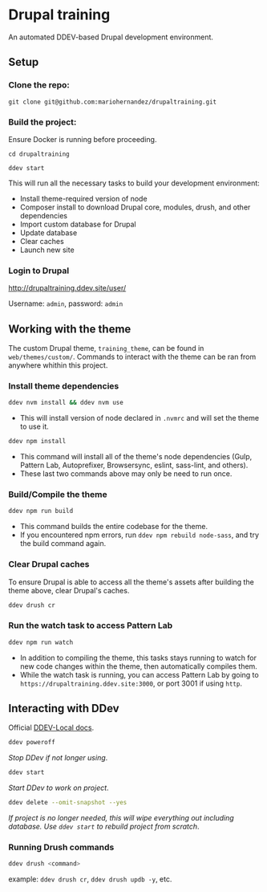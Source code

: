 # Drupal training
An automated DDEV-based Drupal development environment.

## Setup

### Clone the repo:
```
git clone git@github.com:mariohernandez/drupaltraining.git
```

### Build the project:
Ensure Docker is running before proceeding.

```
cd drupaltraining
```

```
ddev start
```
This will run all the necessary tasks to build your development environment:
* Install theme-required version of node
* Composer install to download Drupal core, modules, drush, and other dependencies
* Import custom database for Drupal
* Update database
* Clear caches
* Launch new site

### Login to Drupal
http://drupaltraining.ddev.site/user/

Username: `admin`, password: `admin`

## Working with the theme
The custom Drupal theme, `training_theme`, can be found in `web/themes/custom/`.  Commands to interact with the theme can be ran from anywhere whithin this project.

### Install theme dependencies
```bash
ddev nvm install && ddev nvm use
```
* This will install version of node declared in `.nvmrc` and will set the theme to use it.

```bash
ddev npm install
```
* This command will install all of the theme's node dependencies (Gulp, Pattern Lab, Autoprefixer, Browsersync, eslint, sass-lint, and others).
* These last two commands above may only be need to run once.

### Build/Compile the theme
```bash
ddev npm run build
```
* This command builds the entire codebase for the theme.
* If you encountered npm errors, run `ddev npm rebuild node-sass`, and try the build command again.

### Clear Drupal caches
To ensure Drupal is able to access all the theme's assets after building the
theme above, clear Drupal's caches.
```bash
ddev drush cr
```

### Run the watch task to access Pattern Lab
```bash
ddev npm run watch
```
* In addition to compiling the theme, this tasks stays running to watch for new code changes within the theme, then automatically compiles them.
* While the watch task is running, you can access Pattern Lab by going to `https://drupaltraining.ddev.site:3000`, or port 3001 if using `http`.

## Interacting with DDev
Official <a target="_blank" href="https://ddev.readthedocs.io/en/stable/">DDEV-Local docs</a>.

```bash
ddev poweroff
```
_Stop DDev if not longer using_.

```bash
ddev start
```
_Start DDev to work on project_.

```bash
ddev delete --omit-snapshot --yes
```
_If project is no longer needed, this will wipe everything out including database.  Use `ddev start` to rebuild project from scratch_.

### Running Drush commands
```bash
ddev drush <command>
```
example: `ddev drush cr`, `ddev drush updb -y`, etc.
